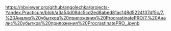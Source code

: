 https://nbviewer.org/github/angolechka/projects-Yandex.Practicum/blob/a3a54d08dc5cd2ed8abed81ac148d5224137df5c/7.%20Анализ%20убытков%20приложения%20ProcrastinatePRO/7.%20Анализ%20убытков%20приложения%20ProcrastinatePRO_.ipynb
